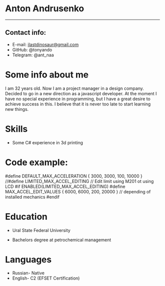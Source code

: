 # Anton Andrusenko
********
## Contact info:
  
* E-mail: ilastdinosaur@gmail.com
* GitHub: @tonyando  
* Telegram: @ant_naa
# Some info about me
I am 32 years old. Now I am a project manager in a design company. Decided to go in a new direction
as a javascript developer. At the moment I have no special experience in programming, but I have a great desire to achieve success in this. I believe that it is never too late to start learning new things.
# Skills
* Some C# experience in 3d printing
# Code example: 
#define DEFAULT_MAX_ACCELERATION      { 3000, 3000, 100, 10000 }
//#define LIMITED_MAX_ACCEL_EDITING     // Edit limit using M201 ot using LCD
#if ENABLED(LIMITED_MAX_ACCEL_EDITING)
  #define MAX_ACCEL_EDIT_VALUES       { 6000, 6000, 200, 20000 } // depending of installed mechanics
#endif
# Education
* Ural State Federal University
+ Bachelors degree at petrochemical management
# Languages
* Russian- Native
* English- C2 (EFSET Certification)